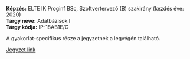 **Képzés:** ELTE IK Proginf BSc, Szoftvertervező (B) szakirány (kezdés éve: 2020)  
**Tárgy neve:** Adatbázisok I  
**Tárgy kódja:** IP-18AB1E/G

A gyakorlat-specifikus része a jegyzetnek a legvégén található.

[Jegyzet link](adatb1.pdf)
